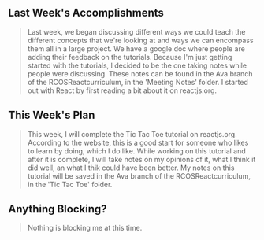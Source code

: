 ## Last Week's Accomplishments

> Last week, we began discussing different ways we could teach the different concepts that we're looking at and ways we can encompass them all in a large project.
> We have a google doc where people are adding their feedback on the tutorials.  Because I'm just getting started with the tutorials, I decided to be the one taking notes while people were discussing.
> These notes can be found in the Ava branch of the RCOSReactcurriculum, in the 'Meeting Notes' folder.
> I started out with React by first reading a bit about it on reactjs.org.  

## This Week's Plan

> This week, I will complete the Tic Tac Toe tutorial on reactjs.org.  
> According to the website, this is a good start for someone who likes to learn by doing, which I do like.
> While working on this tutorial and after it is complete, I will take notes on my opinions of it, what I think it did well, an what I thik could have been better.
> My notes on this tutorial will be saved in the Ava branch of the RCOSReactcurriculum, in the 'Tic Tac Toe' folder.

## Anything Blocking?

> Nothing is blocking me at this time.

